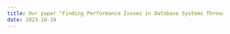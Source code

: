 ```yaml
---
title: Our paper "Finding Performance Issues in Database Systems Through the Lens of Cardinality Estimation" was accepted at ICSE'24!
date: 2023-10-10
---
```




